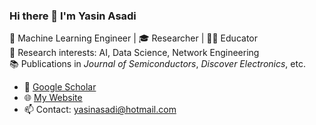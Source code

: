 ### Hi there 👋 I'm Yasin Asadi

🚀 Machine Learning Engineer | 🎓 Researcher | 👨‍🏫 Educator  
🔬 Research interests: AI, Data Science, Network Engineering  
📚 Publications in *Journal of Semiconductors*, *Discover Electronics*, etc.

- 🔗 [Google Scholar](https://scholar.google.com/citations?user=Vy2DXogAAAAJ&hl=en)
- 🌐 [My Website](https://yasin-asadi.github.io/)
- 📫 Contact: yasinasadi@hotmail.com
